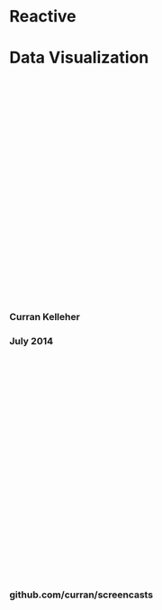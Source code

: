 <div style="height: 10%"></div>

# Reactive
# Data Visualization

<div style="height: 10%"></div>

### Curran Kelleher
### July 2014

<div style="height: 10%"></div>

### github.com/curran/screencasts
